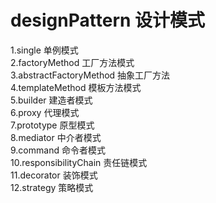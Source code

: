 # designPattern  设计模式
1.single 单例模式  
2.factoryMethod 工厂方法模式  
3.abstractFactoryMethod 抽象工厂方法     
4.templateMethod 模板方法模式      
5.builder   建造者模式     
6.proxy     代理模式    
7.prototype  原型模式   
8.mediator  中介者模式   
9.command   命令者模式   
10.responsibilityChain 责任链模式    
11.decorator 装饰模式    
12.strategy  策略模式

